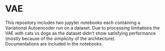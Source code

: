 # VAE
This repository includes two jupyter notebooks each containing a Variational Autoencoder run on a dataset. Due to processing limitations the VAE with cats vs dogs as the dataset didn't show satisfying performance (mostly because of the simplicity of the architecture).
<br>
Documentations are included in the notebooks.

